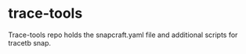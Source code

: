 # trace-tools

Trace-tools repo holds the snapcraft.yaml file
and additional scripts for tracetb snap.

